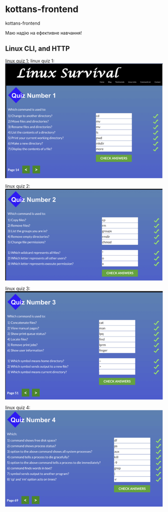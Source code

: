 # kottans-frontend
kottans-frontend 

Маю надію на ефективне навчання!


## Linux CLI, and HTTP
[linux quiz 1](./task_linux_cli/quiz_1.png);
linux quiz 1:
![alt text](https://github.com/GavryshSergii/kottans-frontend/blob/main/assets/images/linux_suvival/quiz_1.png "linux quiz 1")

linux quiz 2:
![alt text](https://github.com/GavryshSergii/kottans-frontend/blob/main/assets/images/linux_suvival/quiz_2.png "linux quiz 2")

linux quiz 3:
![alt text](https://github.com/GavryshSergii/kottans-frontend/blob/main/assets/images/linux_suvival/quiz_3.png "linux quiz 3")

linux quiz 4:
![alt text](https://github.com/GavryshSergii/kottans-frontend/blob/main/assets/images/linux_suvival/quiz_4.png "linux quiz 4")
